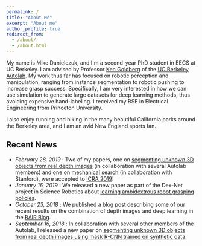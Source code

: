 ```yaml
---
permalink: /
title: "About Me"
excerpt: "About me"
author_profile: true
redirect_from: 
  - /about/
  - /about.html
---
```


My name is Mike Danielczuk, and I'm a second-year PhD student in EECS at UC Berkeley.
I am advised by Professor [Ken Goldberg](http://goldberg.berkeley.edu/) of the [UC Berkeley Autolab](http://autolab.berkeley.edu/).
My work thus far has focused on robotic perception and manipulation, ranging from instance segmentation to robotic pushing to increase grasp success. Specifically, I am very interested in how we can use simulation to generate large datasets for deep learning methods, thus avoiding expensive hand-labeling. I received my BSE in Electrical Engineering from Princeton University.

I also enjoy running and hiking in the many beautiful California parks around the Berkeley area, and I am an avid New England sports fan.

Recent News
-------
* *February 28, 2019* : Two of my papers, one on [segmenting unknown 3D objects from real depth images](https://mjd3.github.io/publication/2019-sdmaskrcnn) (in collaboration with several Autolab members) and one on [mechanical search](https://mjd3.github.io/publication/2019-mech-search) (in collaboration with Stanford), were accepted to [ICRA 2019](https://www.icra2019.org/)!
* *January 16, 2019* : We released a new paper as part of the Dex-Net project in Science Robotics about [learning ambidextrous robot grasping policies](http://robotics.sciencemag.org/content/4/26/eaau4984).
* *October 23, 2018* : We published a blog post describing some of our recent results on the combination of depth images and deep learning in the [BAIR Blog](https://bair.berkeley.edu/blog/2018/10/23/depth-sensing/).
* *September 16, 2018* : In collaboration with several other members of the Autolab, I released a new paper on [segmenting unknown 3D objects from real depth images using mask R-CNN trained on synthetic data](https://mjd3.github.io/publication/2019-sdmaskrcnn).
